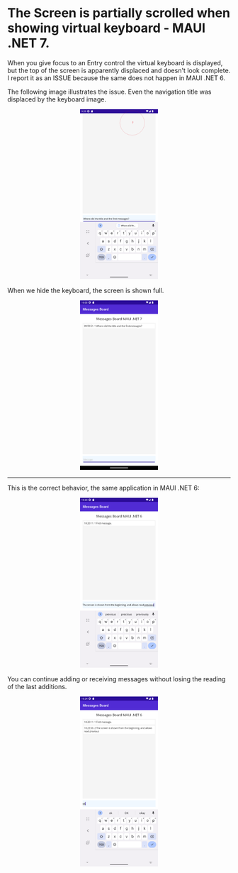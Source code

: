# The Screen is partially scrolled when showing virtual keyboard - MAUI .NET 7.

When you give focus to an Entry control the virtual keyboard is displayed, but the top of the screen is apparently displaced and doesn't look complete. I report it as an ISSUE because the same does not happen in MAUI .NET 6.

The following image illustrates the issue. Even the navigation title was displaced by the keyboard image.

<p align="center">
    <img src="https://github.com/harveytriana/MauiKeyboardIssues/blob/master/Screens/net7-1.png" width="35%" height="35%">
</p>

When we hide the keyboard, the screen is shown full.

<p align="center">
<img src="https://github.com/harveytriana/MauiKeyboardIssues/blob/master/Screens/net7-2.png" width="35%" height="35%">
</p>

---

This is the correct behavior, the same application in MAUI .NET 6:

<p align="center">
<img src="https://github.com/harveytriana/MauiKeyboardIssues/blob/master/Screens/net6-1.png" width="35%" height="35%">
</p>

You can continue adding or receiving messages without losing the reading of the last additions.

<p align="center">
<img src="https://github.com/harveytriana/MauiKeyboardIssues/blob/master/Screens/net6-2.png" width="35%" height="35%">
</p>


